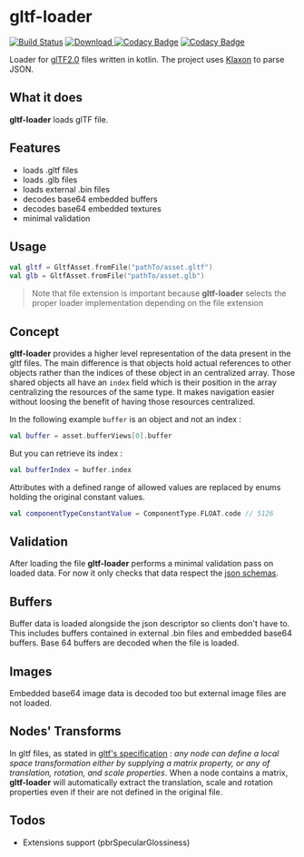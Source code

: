# gltf-loader

[![Build Status](https://travis-ci.org/adrien-ben/gltf-loader.svg?branch=develop)](https://travis-ci.org/adrien-ben/gltf-loader)
[ ![Download](https://api.bintray.com/packages/adrien-ben/default/gltf-loader/images/download.svg) ](https://bintray.com/adrien-ben/default/gltf-loader/_latestVersion)
[![Codacy Badge](https://api.codacy.com/project/badge/Grade/a0537889cdb547189543b986a1adfbfc)](https://www.codacy.com/app/adrien.bennadji/gltf-loader?utm_source=github.com&amp;utm_medium=referral&amp;utm_content=adrien-ben/gltf-loader&amp;utm_campaign=Badge_Grade)
[![Codacy Badge](https://api.codacy.com/project/badge/Coverage/a0537889cdb547189543b986a1adfbfc)](https://www.codacy.com/app/adrien.bennadji/gltf-loader?utm_source=github.com&amp;utm_medium=referral&amp;utm_content=adrien-ben/gltf-loader&amp;utm_campaign=Badge_Coverage)

Loader for [glTF2.0](https://github.com/KhronosGroup/glTF) files written in kotlin. 
The project uses [Klaxon](https://github.com/cbeust/klaxon) to parse JSON.


## What it does

**gltf-loader** loads glTF file. 

## Features

- loads .gltf files
- loads .glb files
- loads external .bin files
- decodes base64 embedded buffers
- decodes base64 embedded textures
- minimal validation

## Usage

```kotlin
val gltf = GltfAsset.fromFile("pathTo/asset.gltf")
val glb = GltfAsset.fromFile("pathTo/asset.glb")
```

> Note that file extension is important because **gltf-loader** selects the proper loader implementation 
> depending on the file extension

## Concept

**gltf-loader** provides a higher level representation of the data present in the gltf files. The main difference is 
that objects hold actual references to other objects rather than the indices of these object in an centralized array.
Those shared objects all have an `index` field which is their position in the array centralizing the resources of the 
same type. It makes navigation easier without loosing the benefit of having those resources centralized.

In the following example `buffer` is an object and not an index :

```kotlin
val buffer = asset.bufferViews[0].buffer
```

But you can retrieve its index :

```kotlin
val bufferIndex = buffer.index
```

Attributes with a defined range of allowed values are replaced by enums holding the original constant values.

```kotlin
val componentTypeConstantValue = ComponentType.FLOAT.code // 5126 
```

## Validation

After loading the file **gltf-loader** performs a minimal validation pass on loaded data. For now it only checks
that data respect the [json schemas](https://github.com/KhronosGroup/glTF/tree/master/specification/2.0/schema).

## Buffers

Buffer data is loaded alongside the json descriptor so clients don't have to. This includes buffers contained
in external .bin files and embedded base64 buffers. Base 64 buffers are decoded when the file is loaded.

## Images 

Embedded base64 image data is decoded too but external image files are not loaded.

## Nodes' Transforms

In gltf files, as stated in [gltf's specification](https://github.com/KhronosGroup/glTF/blob/master/specification/2.0/README.md#transformations) 
: *any node can define a local space transformation either by supplying a  matrix property, or any of translation, rotation, and scale properties*. 
When a node contains a matrix, **gltf-loader** will automatically extract the translation, scale and rotation properties even if their are not defined
in the original file.

## Todos

* Extensions support (pbrSpecularGlossiness)

